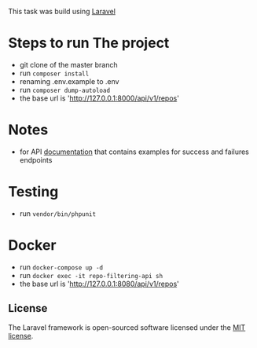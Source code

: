 This task was build using [Laravel](https://laravel.com/docs/7.x)

# Steps to run The project

- git clone of the master branch
- run `composer install`
- renaming .env.example to .env
- run `composer dump-autoload`
- the base url is 'http://127.0.0.1:8000/api/v1/repos'

# Notes

- for API [documentation](https://documenter.getpostman.com/view/5140236/TzshHR6s) that contains examples for success
  and failures endpoints

# Testing

- run `vendor/bin/phpunit`

# Docker

- run `docker-compose up -d`
- run `docker exec -it repo-filtering-api sh`
- the base url is 'http://127.0.0.1:8080/api/v1/repos'

## License

The Laravel framework is open-sourced software licensed under the [MIT license](https://opensource.org/licenses/MIT).
